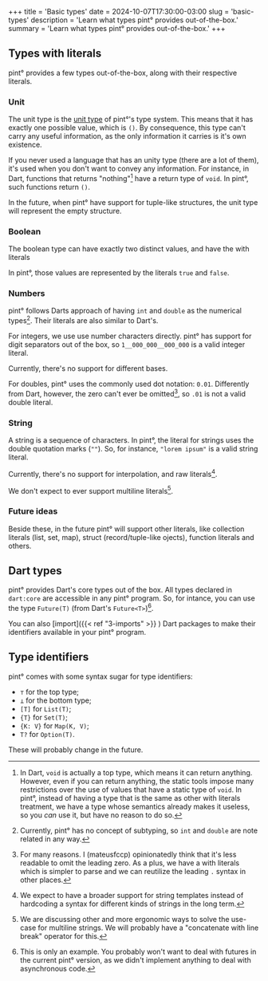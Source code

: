 +++
title = 'Basic types'
date = 2024-10-07T17:30:00-03:00
slug = 'basic-types'
description = 'Learn what types pint° provides out-of-the-box.'
summary = 'Learn what types pint° provides out-of-the-box.'
+++

## Types with literals

pint° provides a few types out-of-the-box, along with their respective literals.

### Unit

The unit type is the [unit type](https://en.wikipedia.org/wiki/Unit_type) of
pint°'s type system. This means that it has exactly one possible value, which is
`()`. By consequence, this type can't carry any useful information, as the only
information it carries is it's own existence.

If you never used a language that has an unity type (there are a lot of them),
it's used when you don't want to convey any information. For instance, in Dart,
functions that returns "nothing"[^1] have a return type of `void`. In pint°,
such functions return `()`.

In the future, when pint° have support for tuple-like structures, the unit
type will represent the empty structure.

[^1]: In Dart, `void` is actually a top type, which means it can return
anything. However, even if you can return anything, the static tools impose
many restrictions over the use of values that have a static type of `void`.
In pint°, instead of having a type that is the same as other with literals
treatment, we have a type whose semantics already makes it useless, so you _can_
use it, but have no reason to do so.

### Boolean

The boolean type can have exactly two distinct values, and have the with literals

In pint°, those values are represented by the literals `true` and `false`.

### Numbers

pint° follows Darts approach of having `int` and `double` as the numerical
types[^2]. Their literals are also similar to Dart's.

For integers, we use use number characters directly. pint° has support for
digit separators out of the box, so `1__000_000__000_000` is a valid integer
literal.

Currently, there's no support for different bases.

For doubles, pint° uses the commonly used dot notation: `0.01`. Differently
from Dart, however, the zero can't ever be omitted[^3], so `.01` is not a valid
double literal.

[^2]: Currently, pint° has no concept of subtyping, so `int` and `double` are
note related in any way.

[^3]: For many reasons. I (mateusfccp) opinionatedly think that it's less
readable to omit the leading zero. As a plus, we have a with literals
which is simpler to parse and we can reutilize the leading `.` syntax in other
places.

### String

A string is a sequence of characters. In pint°, the literal for strings uses the
double quotation marks (`""`). So, for instance, `"lorem ipsum"` is a valid
string literal.

Currently, there's no support for interpolation, and raw literals[^4].

We don't expect to ever support multiline literals[^5].

[^4]: We expect to have a broader support for string templates instead of
hardcoding a syntax for different kinds of strings in the long term.

[^5]: We are discussing other and more ergonomic ways to solve the use-case for
multiline strings. We will probably have a "concatenate with line break"
operator for this.

### Future ideas

Beside these, in the future pint° will support other literals, like collection
literals (list, set, map), struct (record/tuple-like ojects), function literals
and others.

## Dart types

pint° provides Dart's core types out of the box. All types declared in
`dart:core` are accessible in any pint° program. So, for intance, you can use
the type `Future(T)` (from Dart's `Future<T>`)[^6].

You can also
[import]({{< ref "3-imports" >}} )
Dart packages to make their identifiers available in your pint° program.

[^6]: This is only an example. You probably won't want to deal with futures in
the current pint° version, as we didn't implement anything to deal with
asynchronous code.

## Type identifiers

pint° comes with some syntax sugar for type identifiers:

* `⊤` for the top type;
* `⊥` for the bottom type;
* `[T]` for `List(T)`;
* `{T}` for `Set(T)`;
* `{K: V}` for `Map(K, V)`;
* `T?` for `Option(T)`.

These will probably change in the future.

